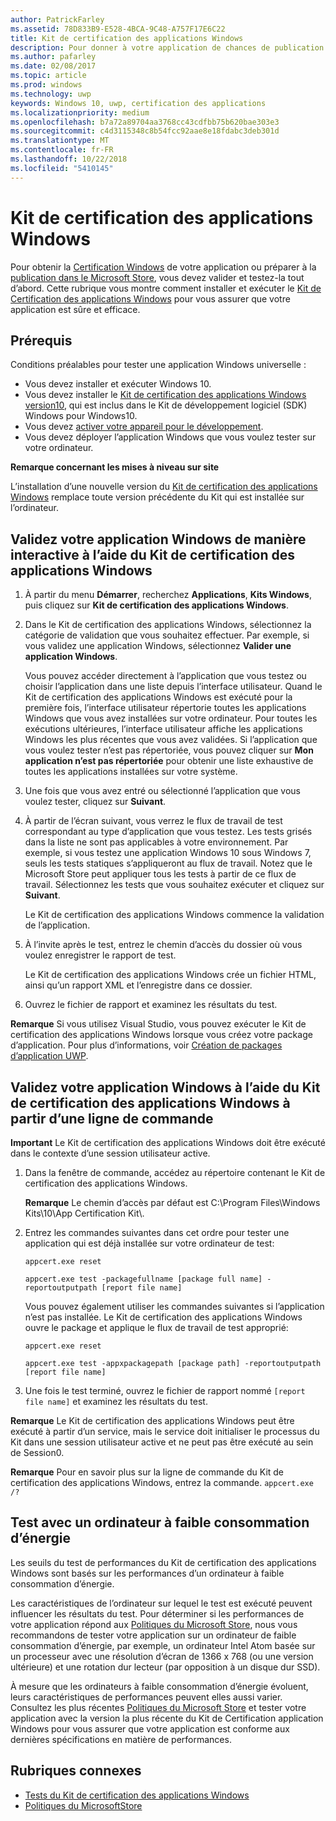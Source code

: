 ```yaml
---
author: PatrickFarley
ms.assetid: 78D833B9-E528-4BCA-9C48-A757F17E6C22
title: Kit de certification des applications Windows
description: Pour donner à votre application de chances de publication sur le Microsoft Store ou de certification Windows, validez-la et testez-la avant de l’envoyer pour certification. Cette rubrique explique comment installer et exécuter le Kit de certification des applications Windows.
ms.author: pafarley
ms.date: 02/08/2017
ms.topic: article
ms.prod: windows
ms.technology: uwp
keywords: Windows 10, uwp, certification des applications
ms.localizationpriority: medium
ms.openlocfilehash: b7a72a89704aa3768cc43cdfbb75b620bae303e3
ms.sourcegitcommit: c4d3115348c8b54fcc92aae8e18fdabc3deb301d
ms.translationtype: MT
ms.contentlocale: fr-FR
ms.lasthandoff: 10/22/2018
ms.locfileid: "5410145"
---
```

# <a name="windows-app-certification-kit"></a>Kit de certification des applications Windows



Pour obtenir la [Certification Windows](https://msdn.microsoft.com/windows/desktop/jj134964.aspx) de votre application ou préparer à la [publication dans le Microsoft Store](https://msdn.microsoft.com/library/windows/apps/Hh694062), vous devez valider et testez-la tout d’abord. Cette rubrique vous montre comment installer et exécuter le [Kit de Certification des applications Windows](http://go.microsoft.com/fwlink/p/?LinkID=309666) pour vous assurer que votre application est sûre et efficace.

## <a name="prerequisites"></a>Prérequis

Conditions préalables pour tester une application Windows universelle :

-   Vous devez installer et exécuter Windows 10.
-   Vous devez installer le [Kit de certification des applications Windows version10]( http://go.microsoft.com/fwlink/p/?LinkID=309666), qui est inclus dans le Kit de développement logiciel (SDK) Windows pour Windows10.
-   Vous devez [activer votre appareil pour le développement](https://docs.microsoft.com/windows/uwp/get-started/enable-your-device-for-development).
-   Vous devez déployer l’application Windows que vous voulez tester sur votre ordinateur.

**Remarque concernant les mises à niveau sur site**

L’installation d’une nouvelle version du [Kit de certification des applications Windows]( http://go.microsoft.com/fwlink/p/?LinkID=309666) remplace toute version précédente du Kit qui est installée sur l’ordinateur.

## <a name="validate-your-windows-app-using-the-windows-app-certification-kit-interactively"></a>Validez votre application Windows de manière interactive à l’aide du Kit de certification des applications Windows

1.  À partir du menu **Démarrer**, recherchez **Applications**, **Kits Windows**, puis cliquez sur **Kit de certification des applications Windows**.

2.  Dans le Kit de certification des applications Windows, sélectionnez la catégorie de validation que vous souhaitez effectuer. Par exemple, si vous validez une application Windows, sélectionnez **Valider une application Windows**.

    Vous pouvez accéder directement à l’application que vous testez ou choisir l’application dans une liste depuis l’interface utilisateur. Quand le Kit de certification des applications Windows est exécuté pour la première fois, l’interface utilisateur répertorie toutes les applications Windows que vous avez installées sur votre ordinateur. Pour toutes les exécutions ultérieures, l’interface utilisateur affiche les applications Windows les plus récentes que vous avez validées. Si l’application que vous voulez tester n’est pas répertoriée, vous pouvez cliquer sur **Mon application n’est pas répertoriée** pour obtenir une liste exhaustive de toutes les applications installées sur votre système.

3.  Une fois que vous avez entré ou sélectionné l’application que vous voulez tester, cliquez sur **Suivant**.

4.  À partir de l’écran suivant, vous verrez le flux de travail de test correspondant au type d’application que vous testez. Les tests grisés dans la liste ne sont pas applicables à votre environnement. Par exemple, si vous testez une application Windows 10 sous Windows 7, seuls les tests statiques s’appliqueront au flux de travail. Notez que le Microsoft Store peut appliquer tous les tests à partir de ce flux de travail. Sélectionnez les tests que vous souhaitez exécuter et cliquez sur **Suivant**.

    Le Kit de certification des applications Windows commence la validation de l’application.

5.  À l’invite après le test, entrez le chemin d’accès du dossier où vous voulez enregistrer le rapport de test.

    Le Kit de certification des applications Windows crée un fichier HTML, ainsi qu’un rapport XML et l’enregistre dans ce dossier.

6.  Ouvrez le fichier de rapport et examinez les résultats du test.

**Remarque**  Si vous utilisez Visual Studio, vous pouvez exécuter le Kit de certification des applications Windows lorsque vous créez votre package d’application. Pour plus d’informations, voir [Création de packages d’application UWP](https://msdn.microsoft.com/library/windows/apps/Mt627715).

 

## <a name="validate-your-windows-app-using-the-windows-app-certification-kit-from-a-command-line"></a>Validez votre application Windows à l’aide du Kit de certification des applications Windows à partir d’une ligne de commande

**Important**  Le Kit de certification des applications Windows doit être exécuté dans le contexte d’une session utilisateur active.

1.  Dans la fenêtre de commande, accédez au répertoire contenant le Kit de certification des applications Windows.

    **Remarque**   Le chemin d’accès par défaut est C:\\Program Files\\Windows Kits\\10\\App Certification Kit\\.

2.  Entrez les commandes suivantes dans cet ordre pour tester une application qui est déjà installée sur votre ordinateur de test:

    `appcert.exe reset`

    `appcert.exe test -packagefullname [package full name] -reportoutputpath [report file name]`

    Vous pouvez également utiliser les commandes suivantes si l’application n’est pas installée. Le Kit de certification des applications Windows ouvre le package et applique le flux de travail de test approprié:

    `appcert.exe reset`

    `appcert.exe test -appxpackagepath [package path] -reportoutputpath [report file name]`

3.  Une fois le test terminé, ouvrez le fichier de rapport nommé `[report file name]` et examinez les résultats du test.

**Remarque**  Le Kit de certification des applications Windows peut être exécuté à partir d’un service, mais le service doit initialiser le processus du Kit dans une session utilisateur active et ne peut pas être exécuté au sein de Session0.

**Remarque**   Pour en savoir plus sur la ligne de commande du Kit de certification des applications Windows, entrez la commande. `appcert.exe /?`

## <a name="testing-with-a-low-power-computer"></a>Test avec un ordinateur à faible consommation d’énergie

Les seuils du test de performances du Kit de certification des applications Windows sont basés sur les performances d’un ordinateur à faible consommation d’énergie.

Les caractéristiques de l’ordinateur sur lequel le test est exécuté peuvent influencer les résultats du test. Pour déterminer si les performances de votre application répond aux [Politiques du Microsoft Store](https://msdn.microsoft.com/library/windows/apps/Dn764944), nous vous recommandons de tester votre application sur un ordinateur de faible consommation d’énergie, par exemple, un ordinateur Intel Atom basée sur un processeur avec une résolution d’écran de 1366 x 768 (ou une version ultérieure) et une rotation dur lecteur (par opposition à un disque dur SSD).

À mesure que les ordinateurs à faible consommation d’énergie évoluent, leurs caractéristiques de performances peuvent elles aussi varier. Consultez les plus récentes [Politiques du Microsoft Store](https://msdn.microsoft.com/library/windows/apps/Dn764944) et tester votre application avec la version la plus récente du Kit de Certification application Windows pour vous assurer que votre application est conforme aux dernières spécifications en matière de performances.

## <a name="related-topics"></a>Rubriques connexes

* [Tests du Kit de certification des applications Windows](windows-app-certification-kit-tests.md)
* [Politiques du MicrosoftStore](https://msdn.microsoft.com/library/windows/apps/Dn764944)
 

 




